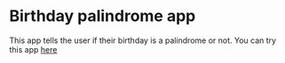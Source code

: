 # Birthday palindrome app
This app tells the user if their birthday is a palindrome or not. You can try this app [here](https://palindromebirthdaybysumit.netlify.app/)
